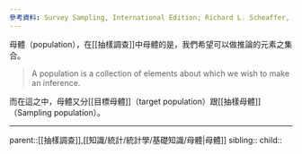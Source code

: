 ```yaml
---
參考資料: Survey Sampling, International Edition; Richard L. Scheaffer, William Mendenhall. III, R. Lyman Ott, Kenneth G. Gerow
---
```

母體（population），在[[抽樣調查]]中母體的是，我們希望可以做推論的元素之集合。
>A population is a collection of elements about which we wish to make an inference.

而在這之中，母體又分[[目標母體]]（target population）跟[[抽樣母體]]（Sampling population）。
- - -
parent::[[抽樣調查]],[[知識/統計/統計學/基礎知識/母體|母體]]
sibling::
child::